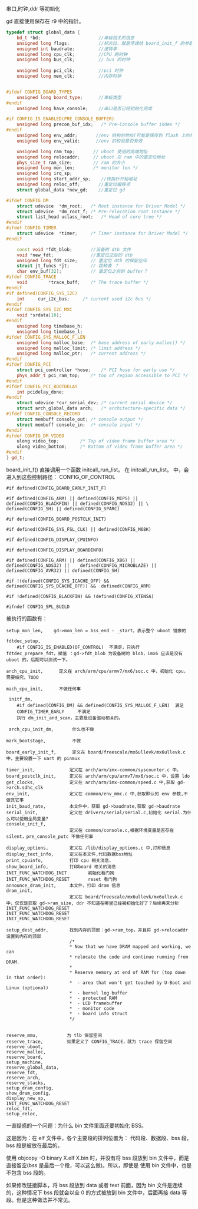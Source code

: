 串口,时钟,ddr 等初始化

gd 直接使用保存在 r9 中的指针。 

```c++
typedef struct global_data {
	bd_t *bd;                      //单板相关的信息
	unsigned long flags;           //标志位，就是传递给 board_init_f 的参数
	unsigned int baudrate;         //波特率
	unsigned long cpu_clk;		   //CPU 的时钟
	unsigned long bus_clk;         // bus 的时钟
	
	unsigned long pci_clk;         //pci 时钟
	unsigned long mem_clk;         //内存时钟


#ifdef CONFIG_BOARD_TYPES
	unsigned long board_type;      //单板类型
#endif
	unsigned long have_console;	   //串口是否已经初始化完成

#if CONFIG_IS_ENABLED(PRE_CONSOLE_BUFFER)
	unsigned long precon_buf_idx;	/* Pre-Console buffer index */
#endif
	unsigned long env_addr;		  //env 结构的地址(可能是保存到 flash 上的地址)
	unsigned long env_valid;	  //env 的校验是否有效

	unsigned long ram_top;		 // uboot 使用的高端地址
	unsigned long relocaddr;	 // uboot 在 ram 中的重定位地址
	phys_size_t ram_size;		 // ram 的大小
	unsigned long mon_len;		 /* monitor len */
	unsigned long irq_sp;		 
	unsigned long start_addr_sp;	//栈指针开始地址
	unsigned long reloc_off;       //重定位偏移项
	struct global_data *new_gd;	   //重定位 gd

#ifdef CONFIG_DM
	struct udevice	*dm_root;	/* Root instance for Driver Model */
	struct udevice	*dm_root_f;	/* Pre-relocation root instance */
	struct list_head uclass_root;	/* Head of core tree */
#endif
#ifdef CONFIG_TIMER
	struct udevice	*timer;		/* Timer instance for Driver Model */
#endif

	const void *fdt_blob;		//设备树 dtb 文件
	void *new_fdt;			 	//重定位之后的 dtb
	unsigned long fdt_size;		// 重定位 dtb 的保留空间
	struct jt_funcs *jt;		// 跳转表 ？
	char env_buf[32];		    // 重定位之前的 buffer？
#ifdef CONFIG_TRACE
	void		*trace_buff;	/* The trace buffer */
#endif
#if defined(CONFIG_SYS_I2C)
	int		cur_i2c_bus;	 /* current used i2c bus */
#endif
#ifdef CONFIG_SYS_I2C_MXC
	void *srdata[10];
#endif
	unsigned long timebase_h;
	unsigned long timebase_l;
#ifdef CONFIG_SYS_MALLOC_F_LEN
	unsigned long malloc_base;	/* base address of early malloc() */
	unsigned long malloc_limit;	/* limit address */
	unsigned long malloc_ptr;	/* current address */
#endif
#ifdef CONFIG_PCI
	struct pci_controller *hose;	/* PCI hose for early use */
	phys_addr_t pci_ram_top;	/* top of region accessible to PCI */
#endif
#ifdef CONFIG_PCI_BOOTDELAY
	int pcidelay_done;
#endif
	struct udevice *cur_serial_dev;	/* current serial device */
	struct arch_global_data arch;	/* architecture-specific data */
#ifdef CONFIG_CONSOLE_RECORD
	struct membuff console_out;	/* console output */
	struct membuff console_in;	/* console input */
#endif
#ifdef CONFIG_DM_VIDEO
	ulong video_top;		/* Top of video frame buffer area */
	ulong video_bottom;		/* Bottom of video frame buffer area */
#endif
} gd_t;
```


board_init_f() 直接调用一个函数 initcall_run_list。
在 initcall_run_list。 中，会进入到这些控制路径：
	CONFIG_OF_CONTROL

	#if defined(CONFIG_BOARD_EARLY_INIT_F)

	#if defined(CONFIG_ARM) || defined(CONFIG_MIPS) || defined(CONFIG_BLACKFIN) || defined(CONFIG_NDS32) || \
	defined(CONFIG_SH) || defined(CONFIG_SPARC)

	#if defined(CONFIG_BOARD_POSTCLK_INIT)

	#if defined(CONFIG_SYS_FSL_CLK) || defined(CONFIG_M68K)

	#if defined(CONFIG_DISPLAY_CPUINFO)

	#if defined(CONFIG_DISPLAY_BOARDINFO)

	#if defined(CONFIG_ARM) || defined(CONFIG_X86) || defined(CONFIG_NDS32) ||    defined(CONFIG_MICROBLAZE) || defined(CONFIG_AVR32) || defined(CONFIG_SH)

	#if !(defined(CONFIG_SYS_ICACHE_OFF) && defined(CONFIG_SYS_DCACHE_OFF)) &&  defined(CONFIG_ARM)

	#if !defined(CONFIG_BLACKFIN) && !defined(CONFIG_XTENSA)

	#ifndef CONFIG_SPL_BUILD

被执行的函数有：

	setup_mon_len,    gd->mon_len = bss_end - _start，表示整个 uboot 镜像的
	
	fdtdec_setup,     
		#if CONFIG_IS_ENABLED(OF_CONTROL)  不满足，只执行 fdtdec_prepare_fdt，赋值 ：gd->fdt_blob 为设备树的 blob，imx6 应该是没有 uboot 的，后期可以测试一下。  
	
	arch_cpu_init,      定义在 arch/arm/cpu/armv7/mx6/soc.c 中，初始化 cpu，需要细究，TODO
 	
	mach_cpu_init,      不做任何事
 	
	 initf_dm,           
		#if defined(CONFIG_DM) && defined(CONFIG_SYS_MALLOC_F_LEN)  满足
		CONFIG_TIMER_EARLY     不满足
		执行 dm_init_and_scan，主要是设备驱动相关的。 
 	
	 arch_cpu_init_dm,       什么也不做
	 	
 	mark_bootstage,          不做

	board_early_init_f,      定义在 board/freescale/mx6ullevk/mx6ullevk.c 中，主要设置一下 uart 的 pinmux

	timer_init,             定义在 arch/arm/imx-common/syscounter.c 中。
	board_postclk_init,     定义在 arch/arm/cpu/armv7/mx6/soc.c 中，设置 ldo
	get_clocks,             定义在 arch/arm/imx-common/speed.c 中,获取 gd->arch.sdhc_clk
	env_init,               定义在 common/env_mmc.c 中,获取默认的 env 参数,不做其它事
	init_baud_rate,         本文件中，获取 gd->baudrate,获取 gd->baudrate
	serial_init,            定义在 drivers/serial/serial.c,初始化 serial.为什么可以使用全局变量?
	console_init_f,         
							定义在 common/console.c,根据环境变量是否存在 silent，pre_console_putc 不做任何事

	display_options,        定义在 /lib/display_options.c 中,打印信息
	display_text_info,      定义在本文件,代码数据bss地址
	print_cpuinfo,          打印 cpu 相关消息，
	show_board_info,        打印board 相关的消息
	INIT_FUNC_WATCHDOG_INIT        初始化看门狗
	INIT_FUNC_WATCHDOG_RESET       reset 看门狗
	announce_dram_init,     本文件，打印 dram 信息
	dram_init,              
							定义在 board/freescale/mx6ullevk/mx6ullevk.c 中，仅仅是获取 gd->ram_size, ddr 不知道在哪里已经被初始化好了？后续再来分析
	INIT_FUNC_WATCHDOG_RESET
	INIT_FUNC_WATCHDOG_RESET
	INIT_FUNC_WATCHDOG_RESET

	setup_dest_addr,		找到内存的顶部：gd->ram_top，并且将 gd->relocaddr 设置到内存的顶部
							/*
							* Now that we have DRAM mapped and working, we can
							* relocate the code and continue running from DRAM.
							*
							* Reserve memory at end of RAM for (top down in that order):
							*  - area that won't get touched by U-Boot and Linux (optional)
							*  - kernel log buffer
							*  - protected RAM
							*  - LCD framebuffer
							*  - monitor code
							*  - board info struct
							*/


	reserve_mmu,           为 tlb 保留空间
	reserve_trace,         如果定义了 CONFIG_TRACE，就为 trace 保留空间
	reserve_uboot,         
	reserve_malloc,
	reserve_board,
	setup_machine,
	reserve_global_data,
	reserve_fdt,
	reserve_arch,
	reserve_stacks,
	setup_dram_config,
	show_dram_config,
	display_new_sp,
	INIT_FUNC_WATCHDOG_RESET
	reloc_fdt,
	setup_reloc,








一直疑惑的一个问题：为什么 bin 文件里面还要初始化 BSS。  

这是因为：在 elf 文件中，各个主要段的排列位置为： 代码段、数据段、bss 段，bss 段是被放在最后的。 

使用 objcopy -O binary X.elf X.bin  时，并没有将 bss 段放到 bin 文件中，而是直接留空(bss 是最后一个段，可以这么做)。所以，即使是
使用 bin 文件中，也是不包含 bss 段的。    

如果修改链接脚本，将 bss 段放到 data 或者 text 前面，因为 bin 文件是连续的，这种情况下 bss 段就会以全 0 的方式被放到
bin 文件中，后面再接 data 等段。但是这种做法并不常见。     


